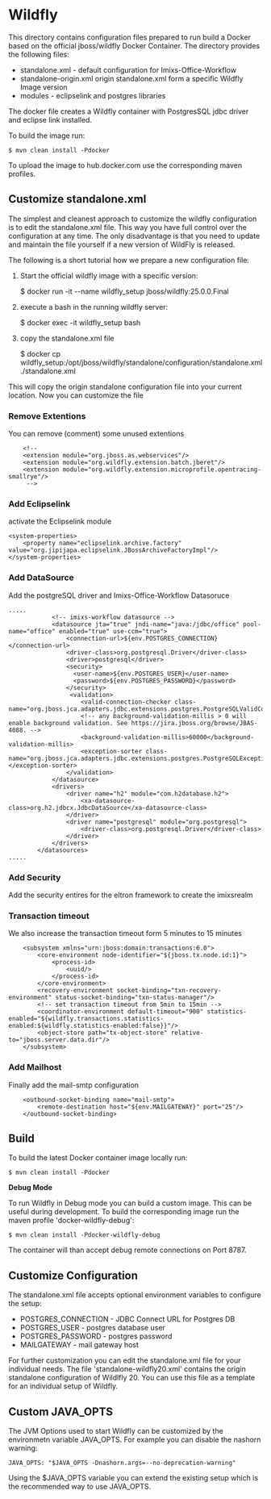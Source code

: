 # Wildfly

This directory contains configuration files prepared to run build a Docker based on the official jboss/wildfly Docker Container. The directory provides the following files:

 - standalone.xml - default configuration for Imixs-Office-Workflow
 - standalone-origin.xml origin standalone.xml form a specific Wildfly Image version
 - modules  - eclipselink and postgres libraries
 
The docker file creates a Wildfly container with PostgresSQL jdbc driver and eclipse link installed.

To build the image run:

	$ mvn clean install -Pdocker
	
To upload the image to hub.docker.com use the corresponding maven profiles.

## Customize standalone.xml

The simplest and cleanest approach to customize the wildfly configuration is to edit the standalone.xml file. This way you have full control over the configuration at any time. The only disadvantage is that you need to update and maintain the file yourself if a new version of WildFly is released.

The following is a short tutorial how we prepare a new configuration file:

1) Start the official wildfly image with a specific version:

	$ docker run -it --name wildfly_setup jboss/wildfly:25.0.0.Final

2) execute a bash in the running wildfly server:

	$ docker exec -it wildfly_setup bash

3) copy the standalone.xml file

	$ docker cp wildfly_setup:/opt/jboss/wildfly/standalone/configuration/standalone.xml ./standalone.xml
	
This will copy the origin standalone configuration file into your current location. Now you can customize the file

### Remove Extentions

You can remove (comment) some unused extentions

        <!-- 
        <extension module="org.jboss.as.webservices"/>
        <extension module="org.wildfly.extension.batch.jberet"/>
        <extension module="org.wildfly.extension.microprofile.opentracing-smallrye"/>
         -->
### Add Eclipselink

activate the Eclipselink module 

    <system-properties>
        <property name="eclipselink.archive.factory" value="org.jipijapa.eclipselink.JBossArchiveFactoryImpl"/>
    </system-properties>
    
### Add DataSource

Add the postgreSQL driver and Imixs-Office-Workflow Datasoruce    

	.....
              	<!-- imixs-workflow datasource -->
                <datasource jta="true" jndi-name="java:/jdbc/office" pool-name="office" enabled="true" use-ccm="true">
                	<connection-url>${env.POSTGRES_CONNECTION}</connection-url>
				    <driver-class>org.postgresql.Driver</driver-class>
				    <driver>postgresql</driver>
				    <security>
				      <user-name>${env.POSTGRES_USER}</user-name>
				      <password>${env.POSTGRES_PASSWORD}</password>
				    </security>
                     <validation>
                        <valid-connection-checker class-name="org.jboss.jca.adapters.jdbc.extensions.postgres.PostgreSQLValidConnectionChecker"/>
                        <!-- any background-validation-millis > 0 will enable background validation. See https://jira.jboss.org/browse/JBAS-4088. -->
                        <background-validation-millis>60000</background-validation-millis>
                        <exception-sorter class-name="org.jboss.jca.adapters.jdbc.extensions.postgres.PostgreSQLExceptionSorter"></exception-sorter>
                    </validation>                
                </datasource>                
                <drivers>
                    <driver name="h2" module="com.h2database.h2">
                        <xa-datasource-class>org.h2.jdbcx.JdbcDataSource</xa-datasource-class>
                    </driver>
                    <driver name="postgresql" module="org.postgresql">
                		<driver-class>org.postgresql.Driver</driver-class>
            		</driver>
                </drivers>
            </datasources>
	.....


### Add Security

Add the security entires for the eltron framework to create the imixsrealm


### Transaction timeout

We also increase the transaction timeout form 5 minutes to 15 minutes

        <subsystem xmlns="urn:jboss:domain:transactions:6.0">
            <core-environment node-identifier="${jboss.tx.node.id:1}">
                <process-id>
                    <uuid/>
                </process-id>
            </core-environment>
            <recovery-environment socket-binding="txn-recovery-environment" status-socket-binding="txn-status-manager"/>
            <!-- set transaction timeout from 5min to 15min -->
            <coordinator-environment default-timeout="900" statistics-enabled="${wildfly.transactions.statistics-enabled:${wildfly.statistics-enabled:false}}"/>
            <object-store path="tx-object-store" relative-to="jboss.server.data.dir"/>
        </subsystem>

### Add Mailhost

Finally add the mail-smtp configuration

        <outbound-socket-binding name="mail-smtp">
            <remote-destination host="${env.MAILGATEWAY}" port="25"/>
        </outbound-socket-binding>

## Build

To build the latest Docker container image locally run:

	$ mvn clean install -Pdocker
	
**Debug Mode**

To run Wildfly in Debug mode you can build a custom image. This can be useful during development. To build the corresponding image run the maven profile 'docker-wildfly-debug':

	$ mvn clean install -Pdocker-wildfly-debug

The container will than accept debug remote connections on Port 8787.

## Customize Configuration

The standalone.xml file accepts optional environment variables to configure the setup:

 - POSTGRES_CONNECTION - JDBC Connect URL for Postgres DB
 - POSTGRES_USER - postgres database user
 - POSTGRES_PASSWORD - postgres password 
 - MAILGATEWAY - mail gateway host
 
For further customization you can edit the standalone.xml file for your individual needs. The file 'standalone-wildfly20.xml' contains the origin standalone configuration of Wildlfly 20. You can use this file as a template for an individual setup of Wildfly.
 
## Custom JAVA_OPTS

The JVM Options used to start Wildfly can be customized by the environmetn variable JAVA_OPTS. For example you can disable the nashorn warning:

	JAVA_OPTS: "$JAVA_OPTS -Dnashorn.args=--no-deprecation-warning"
	
Using the $JAVA_OPTS variable you can extend the existing setup which is the recommended way to use JAVA_OPTS.
	
	
